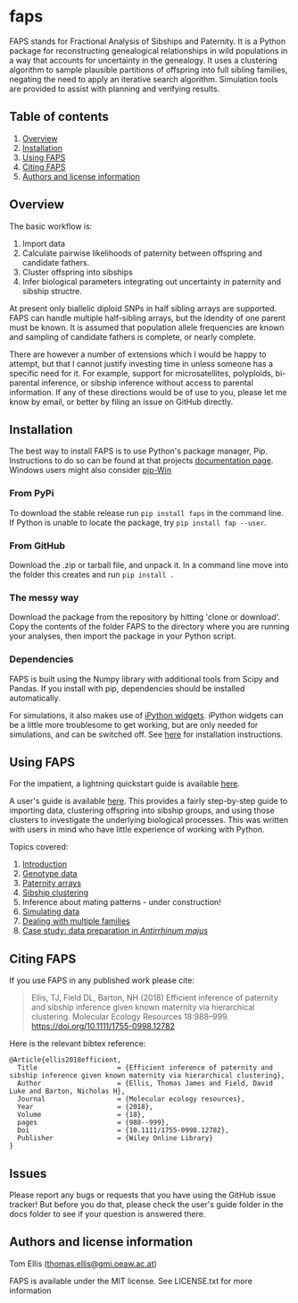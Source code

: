 # faps

FAPS stands for Fractional Analysis of Sibships and Paternity. It is a Python package for reconstructing genealogical relationships in wild populations in a way that accounts for uncertainty in the genealogy. It uses a clustering algorithm to sample plausible partitions of offspring into full sibling families, negating the need to apply an iterative search algorithm. Simulation tools are provided to assist with planning and verifying results.

## Table of contents

1. [Overview](#overview)
2. [Installation](#installation)
3. [Using FAPS](#using-faps)
4. [Citing FAPS](#citing-faps)
5. [Authors and license information](#authors-and-license-information)

## Overview
The basic workflow is:

1. Import data
2. Calculate pairwise likelihoods of paternity between offspring and candidate fathers.
3. Cluster offspring into sibships
4. Infer biological parameters integrating out uncertainty in paternity and sibship structre.

At present only biallelic diploid SNPs in half sibling arrays are supported. FAPS can handle multiple half-sibling arrays, but the idendity of one parent must be known. It is assumed that population allele frequencies are known and sampling of candidate fathers is complete, or nearly complete.

There are however a number of extensions which I would be happy to attempt, but that I cannot justify investing time in unless someone has a specific need for it. For example, support for microsatellites, polyploids, bi-parental inference, or sibship inference without access to parental information. If any of these directions would be of use to you, please let me know by email, or better by filing an issue on GitHub directly.

## Installation
The best way to install FAPS is to use Python's package manager, Pip. Instructions to do so can be found at that projects [documentation page](https://pip.pypa.io/en/stable/installing/). Windows users might also consider [pip-Win](https://sites.google.com/site/pydatalog/python/pip-for-windows)

### From PyPi
To download the stable release run `pip install faps` in the command line.
If Python is unable to locate the package, try `pip install fap --user`.

### From GitHub
Download the .zip or tarball file, and unpack it. In a command line move into the folder this creates and run `pip install .`

### The messy way
Download the package from the repository by hitting 'clone or download'. Copy the contents of the folder FAPS to the directory where you are running your analyses, then import the package in your Python script.

### Dependencies
FAPS is built using the Numpy library with additional tools from Scipy and Pandas. If you install with pip, dependencies should be installed automatically.

For simulations, it also makes use of [iPython widgets](https://github.com/jupyter-widgets/ipywidgets). iPython widgets can be a little more troublesome to get working, but are only needed for simulations, and can be switched off. See [here](https://github.com/jupyter-widgets/ipywidgets/blob/master/docs/source/user_install.md) for installation instructions.

## Using FAPS
For the impatient, a lightning quickstart guide is available [here](https://github.com/ellisztamas/faps/blob/master/docs/00_Quickstart%20guide.ipynb).

A user's guide is available [here](https://fractional-analysis-of-paternity-and-sibships.readthedocs.io/en/latest/). This provides a fairly step-by-step guide to importing data, clustering offspring into sibship groups, and using those clusters to investigate the underlying biological processes. This was written with users in mind who have little experience of working with Python.

Topics covered:

1. [Introduction](https://github.com/ellisztamas/faps/blob/master/docs/01%20Introduction.ipynb)
2. [Genotype data](https://github.com/ellisztamas/faps/blob/master/docs/02%20Genotype%20data.ipynb)
3. [Paternity arrays](https://github.com/ellisztamas/faps/blob/master/docs/03%20Paternity%20arrays.ipynb)
4. [Sibship clustering](https://github.com/ellisztamas/faps/blob/master/docs/04%20Sibship%20clustering.ipynb)
5. Inference about mating patterns - under construction!
6. [Simulating data](https://github.com/ellisztamas/faps/blob/master/docs/06%20Simulating%20data.ipynb)
7. [Dealing with multiple families](https://github.com/ellisztamas/faps/blob/master/docs/07%20Dealing%20with%20multiple%20half-sib%20families.ipynb)
8. [Case study: data preparation in *Antirrhinum majus*](https://github.com/ellisztamas/faps/blob/master/docs/08%20Data%20cleaning%20in%20A.%20majus.ipynb)

## Citing FAPS

If you use FAPS in any published work please cite:

> Ellis, TJ, Field DL, Barton, NH (2018) Efficient inference of paternity and sibship inference given known maternity via hierarchical clustering. Molecular Ecology Resources 18:988–999. https://doi.org/10.1111/1755-0998.12782

Here is the relevant bibtex reference:

```
@Article{ellis2018efficient,
  Title                    = {Efficient inference of paternity and sibship inference given known maternity via hierarchical clustering},  
  Author                   = {Ellis, Thomas James and Field, David Luke and Barton, Nicholas H},  
  Journal                  = {Molecular ecology resources},  
  Year                     = {2018},  
  Volume                   = {18},  
  pages                    = {988--999},  
  Doi                      = {10.1111/1755-0998.12782},  
  Publisher                = {Wiley Online Library}  
}
```

## Issues

Please report any bugs or requests that you have using the GitHub issue tracker! But before you do that, please check the user's guide folder in the docs folder to see if your question is answered there.

## Authors and license information

Tom Ellis (thomas.ellis@gmi.oeaw.ac.at)

FAPS is available under the MIT license. See LICENSE.txt for more information
